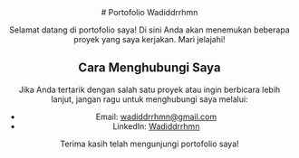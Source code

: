 <div align="center">
# Portofolio Wadiddrrhmn

Selamat datang di portofolio saya! Di sini Anda akan menemukan beberapa proyek yang saya kerjakan. Mari jelajahi!

## Cara Menghubungi Saya


Jika Anda tertarik dengan salah satu proyek atau ingin berbicara lebih lanjut, jangan ragu untuk menghubungi saya melalui:

- Email: [wadiddrrhmn@gmail.com](wadiddrrhmn@gmail.com)
- LinkedIn: [Wadiddrrhmn](https://www.linkedin.com/in/wadiddrrhmn/)

Terima kasih telah mengunjungi portofolio saya!
